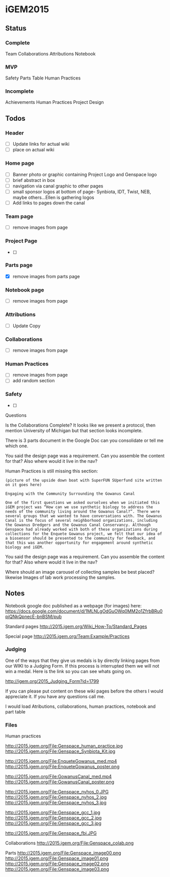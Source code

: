 # iGEM2015

## Status

### Complete

Team
Collaborations
Attributions
Notebook

### MVP

Safety
Parts Table
Human Practices

### Incomplete

Achievements
Human Practices
Project
Design



## Todos

### Header

- [ ] Update links for actual wiki 
- [ ] place on actual wiki 

### Home page

- [ ] Banner photo or graphic containing Project Logo and Genspace logo
- [ ] brief abstract in box
- [ ] navigation via canal graphic to other pages 
- [ ] small sponsor logos at bottom of page- Synbiota, IDT, Twist, NEB, maybe others...Ellen is gathering logos
- [ ] Add links to pages down the canal

### Team page

- [ ] remove images from page

### Project Page

- [ ] 

### Parts page

- [x] remove images from parts page

### Notebook page

- [ ] remove images from page

### Attributions

- [ ] Update Copy

### Collaborations

- [ ] remove images from page

### Human Practices

- [ ] remove images from page
- [ ] add random section

### Safety

- [ ] 








Questions

Is the Collaborations Complete? It looks like we present a protocol, then mention University of Michigan but that section looks incomplete.

There is 3 parts document in the Google Doc can you consolidate or tell me which one.

You said the design page was a requirement. Can you assemble the content for that? Also where would it live in the nav?  



Human Practices is still missing this section:
	
	(picture of the upside down boat with SuperFUN SUperfund site written on it goes here)

	Engaging with the Community Surrounding the Gowanus Canal

	One of the first questions we asked ourselves when we initiated this iGEM project was “How can we use synthetic biology to address the needs of the community living around the Gowanus Canal?”. There were several groups that we wanted to have conversations with. The Gowanus Canal is the focus of several neighborhood organizations, including the Gowanus Dredgers and the Gowanus Canal Conservancy. Although Genspace had already worked with both of these organizations during collections for the Enquete Gowanus project, we felt that our idea of a biosensor should be presented to the community for feedback, and that this was another opportunity for engagement around synthetic biology and iGEM. 



You said the design page was a requirement. Can you assemble the content for that? Also where would it live in the nav?  

Where should an image carousel of collecting samples be best placed? likewise Images of lab work processing the samples.




## Notes

Notebook google doc published as a webpage (for images) here: https://docs.google.com/document/d/1MLNLgOdGuOWq0MM2o1ZfrbBRu0piQNkQpnecE-bnBSM/pub

Standard pages http://2015.igem.org/Wiki_How-To/Standard_Pages

Special page http://2015.igem.org/Team:Example/Practices


### Judging

One of the ways that they give us medals is by directly linking pages from our WIKI to a Judging Form. If this process is interrupted them we will not win a medal. Here is the link so you can see whats going on.

http://igem.org/2015_Judging_Form?id=1799

If you can please put content on these wiki pages before the others I would appreciate it. If you have any questions call me. 

I would load Atributions, collaborations, human practices, notebook and part table	


### Files 

Human practices 

http://2015.igem.org/File:Genspace_human_practice.jpg
http://2015.igem.org/File:Genspace_Synbiota_Kit.jpg

http://2015.igem.org/File:EnqueteGowanus_med.mp4 
http://2015.igem.org/File:EnqueteGowanus_poster.png

http://2015.igem.org/File:GowanusCanal_med.mp4
http://2015.igem.org/File:GowanusCanal_poster.png

http://2015.igem.org/File:Genspace_nyhos_0.JPG
http://2015.igem.org/File:Genspace_nyhos_2.jpg
http://2015.igem.org/File:Genspace_nyhos_3.jpg

http://2015.igem.org/File:Genspace_gcc_1.jpg
http://2015.igem.org/File:Genspace_gcc_2.jpg
http://2015.igem.org/File:Genspace_gcc_3.jpg

http://2015.igem.org/File:Genspace_fbi.JPG

Collaborations
http://2015.igem.org/File:Genspace_colab.png

Parts
http://2015.igem.org/File:Genspace_image00.png
http://2015.igem.org/File:Genspace_image01.png
http://2015.igem.org/File:Genspace_image02.png
http://2015.igem.org/File:Genspace_image03.png